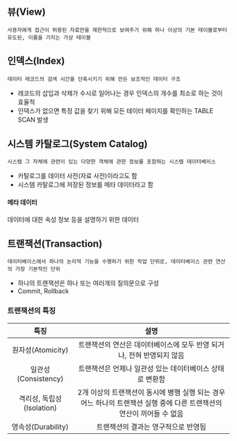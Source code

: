 ## 뷰(View)
~~~
사용자에게 접근이 허용된 자료만을 제한적으로 보여주기 위해 하나 이상의 기본 테이블로부터 유도된, 이름을 가지는 가상 테이블
~~~
## 인덱스(Index)
~~~
데이터 레코드의 검색 시간을 단축시키기 위해 만든 보조적인 데이터 구조
~~~
- 레코드의 삽입과 삭제가 수시로 일어나는 경우 인덱스의 개수를 최소로 하는 것이 효율적
- 인덱스가 없으면 특정 값을 찾기 위해 모든 테이터 페이지를 확인하는 TABLE SCAN 발생
## 시스템 카탈로그(System Catalog)
~~~
시스템 그 자체에 관련이 있는 다양한 객체에 관한 정보를 포함하는 시스템 데이터베이스
~~~
- 카탈로그를 데이터 사전(자료 사전)이라고도 함
- 시스템 카탈로그에 저장된 정보를 메타 데이터라고 함
#### 메타 데이터
데이터에 대한 속성 정보 등을 설명하기 위한 데이터
## 트랜잭션(Transaction)
~~~
데이터베이스에서 하나의 논리적 기능을 수행하기 위한 작업 단위로, 데이터베이스 관련 연산의 가장 기본적인 단위
~~~
- 하나의 트랜잭션은 하나 또는 여러개의 질의문으로 구성
- Commit, Rollback
### 트랜잭션의 특징
|특징|설명|
|:--:|:--:|
|원자성(Atomicity)|트랜잭션의 연산은 데이터베이스에 모두 반영 되거나, 전혀 반영되지 않음|
|일관성(Consistency)|트랜잭션은 언제나 일관성 있는 데이터베이스 상태로 변환함|
|격리성, 독립성(Isolation)|2개 이상의 트랜잭션이 동시에 병행 실행 되는 경우 어느 하나의 트랜잭션 실행 중에 다른 트랜잭션의 연산이 끼어들 수 없음|
|영속성(Durability)|트랜잭션의 결과는 영구적으로 반영됨|
